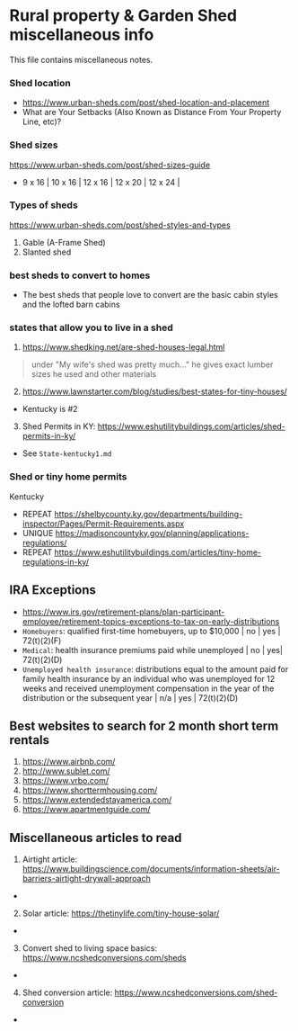 # Rural property & Garden Shed miscellaneous info

This file contains miscellaneous notes.

### Shed location

- https://www.urban-sheds.com/post/shed-location-and-placement
- What are Your Setbacks (Also Known as Distance From Your Property Line, etc)?

### Shed sizes

https://www.urban-sheds.com/post/shed-sizes-guide

- 9 x 16 | 10 x 16 | 12 x 16 | 12 x 20 | 12 x 24 |

### Types of sheds

https://www.urban-sheds.com/post/shed-styles-and-types

1. Gable (A-Frame Shed)
2. Slanted shed

### best sheds to convert to homes

- The best sheds that people love to convert are the basic cabin styles and the lofted barn cabins

### states that allow you to live in a shed

1. https://www.shedking.net/are-shed-houses-legal.html

> under "My wife's shed was pretty much..." he gives exact lumber sizes he used and other materials

2. https://www.lawnstarter.com/blog/studies/best-states-for-tiny-houses/

- Kentucky is #2

3. Shed Permits in KY: https://www.eshutilitybuildings.com/articles/shed-permits-in-ky/

- See `State-kentucky1.md`

### Shed or tiny home permits

Kentucky

- REPEAT https://shelbycounty.ky.gov/departments/building-inspector/Pages/Permit-Requirements.aspx
- UNIQUE https://madisoncountyky.gov/planning/applications-regulations/
- REPEAT https://www.eshutilitybuildings.com/articles/tiny-home-regulations-in-ky/

## IRA Exceptions

- https://www.irs.gov/retirement-plans/plan-participant-employee/retirement-topics-exceptions-to-tax-on-early-distributions
- `Homebuyers`: qualified first-time homebuyers, up to $10,000 | no | yes | 72(t)(2)(F)
- `Medical`: health insurance premiums paid while unemployed | no | yes| 72(t)(2)(D)
- `Unemployed health insurance`: distributions equal to the amount paid for family health insurance by an individual who was unemployed for 12 weeks and received unemployment compensation in the year of the distribution or the subsequent year | n/a | yes | 72(t)(2)(D)

## Best websites to search for 2 month short term rentals

1. https://www.airbnb.com/
2. http://www.sublet.com/
3. https://www.vrbo.com/
4. https://www.shorttermhousing.com/
5. https://www.extendedstayamerica.com/
6. https://www.apartmentguide.com/

## Miscellaneous articles to read

1. Airtight article: https://www.buildingscience.com/documents/information-sheets/air-barriers-airtight-drywall-approach

-

2. Solar article: https://thetinylife.com/tiny-house-solar/

-

3. Convert shed to living space basics: https://www.ncshedconversions.com/sheds

-

4. Shed conversion article: https://www.ncshedconversions.com/shed-conversion

-
